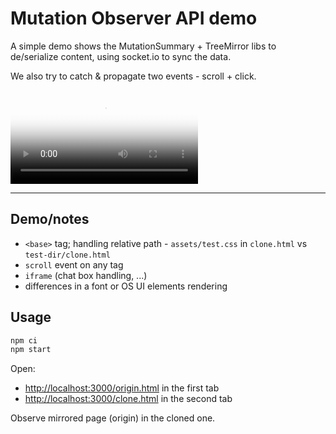 # Mutation Observer API demo

A simple demo shows the MutationSummary + TreeMirror libs to de/serialize content, using socket.io to sync the data.

We also try to catch & propagate two events - scroll + click.

<video controls allowfullscreen poster="assets/demo.jpg">
<source src="assets/demo.mp4" type="video/mp4">
</video>

---

## Demo/notes

- `<base>` tag; handling relative path - `assets/test.css` in `clone.html` vs `test-dir/clone.html`
- `scroll` event on any tag
- `iframe` (chat box handling, ...)
- differences in a font or OS UI elements rendering

## Usage

```sh
npm ci
npm start
```

Open:
- [http://localhost:3000/origin.html](http://localhost:3000/origin.html) in the first tab
- [http://localhost:3000/clone.html](http://localhost:3000/clone.html) in the second tab

Observe mirrored page (origin) in the cloned one.
